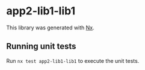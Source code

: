 # app2-lib1-lib1

This library was generated with [Nx](https://nx.dev).

## Running unit tests

Run `nx test app2-lib1-lib1` to execute the unit tests.
